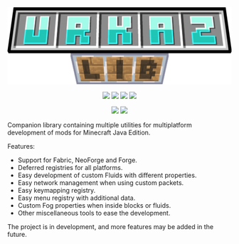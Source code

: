 <img src="https://github.com/Urkaz/UrkazLib/blob/main/external_resources/title.png" />
<p align="center">
    <img src="https://img.shields.io/badge/Minecraft-1.21.7-00AA00?style=flat-square">
    <img src="https://img.shields.io/badge/Fabric-0.16.14-yellow?style=flat-square">
    <img src="https://img.shields.io/badge/NeoForge-21.7.3_beta-d7742f?style=flat-square">
    <img src="https://img.shields.io/badge/Forge-57.0.0-de9e59?style=flat-square">
    <!img src="https://img.shields.io/badge/Quilt-0.25.0-9722ff?style=flat-square">
</p>
<p align="center">
    <a href="https://www.curseforge.com/minecraft/mc-mods/urkazlib"><img src="https://img.shields.io/curseforge/dt/362825?style=flat-square&logo=curseforge&label=CurseForge&color=f16436"></a>
    <a href="https://modrinth.com/mod/urkazlib"><img src="https://img.shields.io/modrinth/dt/1sxtqgoT?style=flat-square&logo=modrinth&label=Modrinth&color=5da426"></a>
<p>
</p>

Companion library containing multiple utilities for multiplatform development of mods for Minecraft Java Edition.

Features:

* Support for Fabric, NeoForge and Forge.
* Deferred registries for all platforms.
* Easy development of custom Fluids with different properties.
* Easy network management when using custom packets.
* Easy keymapping registry.
* Easy menu registry with additional data.
* Custom Fog properties when inside blocks or fluids.
* Other miscellaneous tools to ease the development.

The project is in development, and more features may be added in the future.